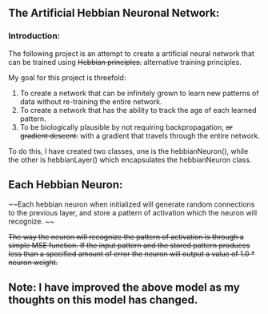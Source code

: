 ## The Artificial Hebbian Neuronal Network:  

### Introduction: 
The following project is an attempt to create a artificial neural network that can be trained using ~~Hebbian principles.~~ alternative training principles. 

My goal for this project is threefold: 
 1. To create a network that can be infinitely grown to learn new patterns of data without re-training the entire network. 
 2. To create a network that has the ability to track the age of each learned pattern. 
 3. To be biologically plausible by not requiring backpropagation, ~~or gradient descent.~~ with a gradient that travels through the entire network.

To do this, I have created two classes, one is the hebbianNeuron(), while the other is hebbianLayer() which encapsulates the hebbianNeuron class. 


## Each Hebbian Neuron: 
~~Each hebbian neuron when initialized will generate random connections to the previous layer, and store a pattern of activation which the neuron will recognize. ~~ 

~~The way the neuron will recognize the pattern of activation is through a simple MSE function. If the input pattern and the stored pattern produces less than a specified amount of error the neuron will output a value of 1.0 * neuron weight.~~ 

## Note: I have improved the above model as my thoughts on this model has changed. 

